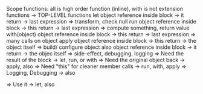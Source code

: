 Scope functions: all is high order function (inline), with is not extension functions -> TOP-LEVEL functions
	let
		object reference inside block -> it
		return -> last expression
	=> transform, check null
	run
		object reference inside block -> this
		return -> last expression
	=> compute something, return value
	with(object)
		object reference inside block -> this
		return -> last expression
	=> many calls on object
	apply
		object reference inside block -> this
		return -> the object itself
	=> build/ configure object
	also
		object reference inside block -> it
		return -> the objec itself
	=> side-effect, debugging, logging
=> Need the result of the block -> let, run, or with
=> Need the original object back -> apply, also
=> Need "this" for cleaner member calls -> run, with, apply
=> Logging, Debugging -> also

=> Use it -> let, also